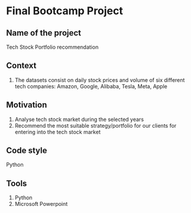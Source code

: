 # Final Bootcamp Project
## Name of the project
Tech Stock Portfolio recommendation
## Context
1. The datasets consist on daily stock prices and volume of six different tech companies: Amazon, Google, Alibaba, Tesla, Meta, Apple 
## Motivation
1. Analyse tech stock market during the selected years
2. Recommend the most suitable strategy/portfolio for our clients for entering into the tech stock market
## Code style
Python
## Tools
1. Python 
2. Microsoft Powerpoint
